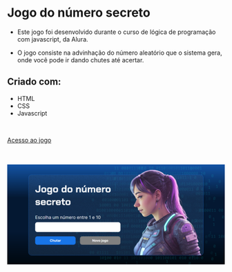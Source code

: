 # Jogo do número secreto

- Este jogo foi desenvolvido durante o curso de lógica de programação com javascript, da Alura.

- O jogo consiste na advinhação do número  aleatório que o sistema gera, onde você pode ir dando chutes até acertar.


## Criado com:

- HTML
- CSS
- Javascript

<br/>

[Acesso ao jogo]()

<br/><br/>
<img src="./img/foto_readme.png">